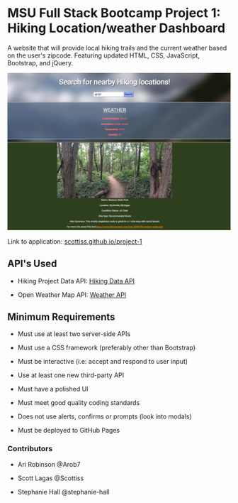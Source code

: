 # MSU Full Stack Bootcamp Project 1: Hiking Location/weather Dashboard

A website that will provide local hiking trails and the current weather based on the user's zipcode. Featuring updated HTML, CSS, JavaScript, Bootstrap, and jQuery.

![Screenshot of application](/assets/images/ScreenShot.PNG)

Link to application: [scottiss.github.io/project-1](https://scottiss.github.io/project-1)

## API's Used

* Hiking Project Data API: [Hiking Data API](https://www.hikingproject.com/data)

* Open Weather Map API: [Weather API](https://openweathermap.org/api)

## Minimum Requirements

* Must use at least two server-side APIs

* Must use a CSS framework (preferably other than Bootstrap)

* Must be interactive (i.e: accept and respond to user input)

* Use at least one new third-party API

* Must have a polished UI

* Must meet good quality coding standards

* Does not use alerts, confirms or prompts (look into modals)

* Must be deployed to GitHub Pages

### Contributors

* Ari Robinson @Arob7

* Scott Lagas @Scottiss

* Stephanie Hall @stephanie-hall

